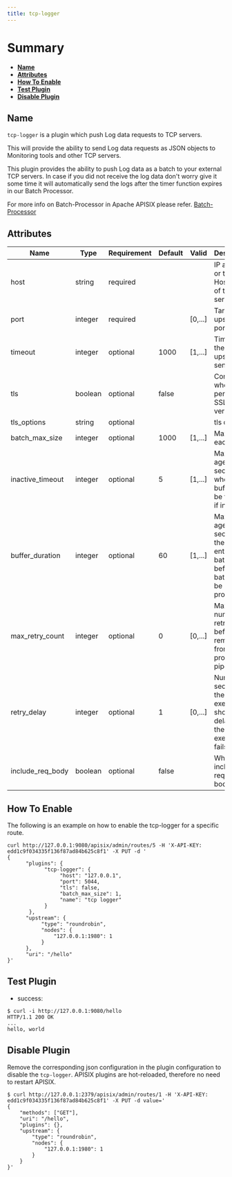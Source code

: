 ```yaml
---
title: tcp-logger
---
```


<!--
#
# Licensed to the Apache Software Foundation (ASF) under one or more
# contributor license agreements.  See the NOTICE file distributed with
# this work for additional information regarding copyright ownership.
# The ASF licenses this file to You under the Apache License, Version 2.0
# (the "License"); you may not use this file except in compliance with
# the License.  You may obtain a copy of the License at
#
#     http://www.apache.org/licenses/LICENSE-2.0
#
# Unless required by applicable law or agreed to in writing, software
# distributed under the License is distributed on an "AS IS" BASIS,
# WITHOUT WARRANTIES OR CONDITIONS OF ANY KIND, either express or implied.
# See the License for the specific language governing permissions and
# limitations under the License.
#
-->

# Summary

- [**Name**](#name)
- [**Attributes**](#attributes)
- [**How To Enable**](#how-to-enable)
- [**Test Plugin**](#test-plugin)
- [**Disable Plugin**](#disable-plugin)

## Name

`tcp-logger` is a plugin which push Log data requests to TCP servers.

This will provide the ability to send Log data requests as JSON objects to Monitoring tools and other TCP servers.

This plugin provides the ability to push Log data as a batch to your external TCP servers. In case if you did not receive the log data don't worry give it some time it will automatically send the logs after the timer function expires in our Batch Processor.

For more info on Batch-Processor in Apache APISIX please refer.
[Batch-Processor](../batch-processor.md)

## Attributes

| Name             | Type    | Requirement | Default | Valid   | Description                                                                              |
| ---------------- | ------- | ----------- | ------- | ------- | ---------------------------------------------------------------------------------------- |
| host             | string  | required    |         |         | IP address or the Hostname of the TCP server.                                            |
| port             | integer | required    |         | [0,...] | Target upstream port.                                                                    |
| timeout          | integer | optional    | 1000    | [1,...] | Timeout for the upstream to send data.                                                   |
| tls              | boolean | optional    | false   |         | Control whether to perform SSL verification                                              |
| tls_options      | string  | optional    |         |         | tls options                                                                              |
| batch_max_size   | integer | optional    | 1000    | [1,...] | Max size of each batch                                                                   |
| inactive_timeout | integer | optional    | 5       | [1,...] | Maximum age in seconds when the buffer will be flushed if inactive                       |
| buffer_duration  | integer | optional    | 60      | [1,...] | Maximum age in seconds of the oldest entry in a batch before the batch must be processed |
| max_retry_count  | integer | optional    | 0       | [0,...] | Maximum number of retries before removing from the processing pipe line                  |
| retry_delay      | integer | optional    | 1       | [0,...] | Number of seconds the process execution should be delayed if the execution fails         |
| include_req_body | boolean | optional    | false   |         | Whether to include the request body                                                      |

## How To Enable

The following is an example on how to enable the tcp-logger for a specific route.

```shell
curl http://127.0.0.1:9080/apisix/admin/routes/5 -H 'X-API-KEY: edd1c9f034335f136f87ad84b625c8f1' -X PUT -d '
{
      "plugins": {
            "tcp-logger": {
                 "host": "127.0.0.1",
                 "port": 5044,
                 "tls": false,
                 "batch_max_size": 1,
                 "name": "tcp logger"
            }
       },
      "upstream": {
           "type": "roundrobin",
           "nodes": {
               "127.0.0.1:1980": 1
           }
      },
      "uri": "/hello"
}'
```

## Test Plugin

* success:

```shell
$ curl -i http://127.0.0.1:9080/hello
HTTP/1.1 200 OK
...
hello, world
```

## Disable Plugin

Remove the corresponding json configuration in the plugin configuration to disable the `tcp-logger`.
APISIX plugins are hot-reloaded, therefore no need to restart APISIX.

```shell
$ curl http://127.0.0.1:2379/apisix/admin/routes/1 -H 'X-API-KEY: edd1c9f034335f136f87ad84b625c8f1' -X PUT -d value='
{
    "methods": ["GET"],
    "uri": "/hello",
    "plugins": {},
    "upstream": {
        "type": "roundrobin",
        "nodes": {
            "127.0.0.1:1980": 1
        }
    }
}'
```
